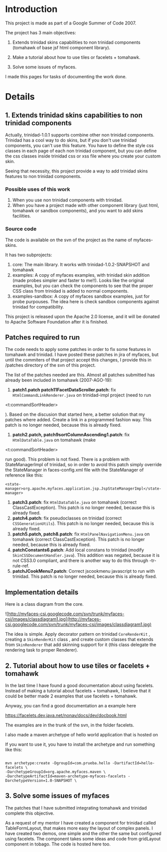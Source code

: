 # Introduction #

This project is made as part of a Google Summer of Code 2007.

The project has 3 main objectives:

1. Extends trinidad skins capabilities to non trinidad components (tomahawk of base jsf html component library).

2. Make a tutorial about how to use tiles or facelets + tomahawk.

3. Solve some issues of myfaces.

I made this pages for tasks of documenting the work done.

# Details #

## 1. Extends trinidad skins capabilities to non trinidad components ##

Actually, trinidad-1.0.1 supports combine other non trinidad components. Trinidad has a cool way to do skins, but if you don't use trinidad components, you can't use this feature. You have to define the style css classes in each page of each non trinidad component, but you can define the css classes inside trinidad css or xss file where you create your custom skin.

Seeing that necessity, this project provide a way to add trinidad skins features to non trinidad components.

### Possible uses of this work ###

  1. When you use non trinidad components with trinidad.
  1. When you have a project made with other component library (just html, tomahawk or sandbox components), and you want to add skins facilities.

### Source code ###

The code is available on the svn of the project as the name of myfaces-skins.

It has two subprojects:

  1. core: The main library. It works with trinidad-1.0.2-SNAPSHOT and tomahawk
  1. examples: A copy of myfaces examples, with trinidad skin addition (made probes simpler and faster to me!!). Looks like the original examples, but you can check the components to see that the proper CSS class from trinidad is added to normal components.
  1. examples-sandbox: A copy of myfaces sandbox examples, just for probe purpouses. The idea here is check sandbox components against trinidad for compatibility.

This project is released upon the Apache 2.0 license, and it will be donated to Apache Software Foundation after it is finished.

## Patches required to run ##

The code needs to apply some patches in order to fix some features in tomahawk and trinidad. I have posted these patches in jira of myfaces, but until the commiters of that project accept this changes, I provide this in /patches directory of the svn of this project.

The list of the patches needed are this. Almost all patches submitted has already been included in tomahawk (2007-AGO-19):

  1. **patch1.patch patch11FacetDataScroller.patch**: fix `HtmlCommandLinkRenderer.java` on trinidad-impl project (need to run 

&lt;t:commandSortHeader&gt;

). Based on the discusion that started here, a better solution that my patches where added. Create a link in a programmed fashion way. This patch is no longer needed, because this is already fixed.
  1. **patch2.patch, patch9sortColumnAscending1.patch**: fix `HtmlDataTable.java` on tomahawk (make 

&lt;t:commandSortHeader&gt;

 run good). This problem is not fixed. There is a problem with StateManagerImpl of trinidad, so in order to avoid this patch simply override the StateManager in faces-config.xml file with the StateManager of reference like this:

`<state-manager>org.apache.myfaces.application.jsp.JspStateManagerImpl</state-manager>`

  1. **patch3.patch**: fix `HtmlDataTable.java` on tomahawk (correct ClassCastException). This patch is no longer needed, because this is already fixed.
  1. **patch4.patch**: fix pseudoclasses on trinidad (correct `CSSGenerationUtils`). This patch is no longer needed, because this is already fixed.
  1. **patch5.patch, patch8.patch**: fix `HtmlPanelNavigationMenu.java` on tomahawk (correct ClassCastException). This patch is no longer needed, because this is already fixed.
  1. **patchConstants6.patch**: Add local constans to trinidad (modify `SkinCSSDocumentHandler.java`). This addition was negated, because it is not CSS3.0 compliant, and there is another way to do this through -tr-rule-ref.
  1. **patchJCookMenu7.patch**: Correct jscookmenu javascript to run with trinidad. This patch is no longer needed, because this is already fixed.

## Implementation details ##

Here is a class diagram from the core.

![http://myfaces-csi.googlecode.com/svn/trunk/myfaces-csi/images/classdiagram1.jpg](http://myfaces-csi.googlecode.com/svn/trunk/myfaces-csi/images/classdiagram1.jpg)

The idea is simple. Apply decorator pattern on trinidad `CoreRenderKit` , creating a `SkinRenderKit` class , and create custom classes that extends from `SkinRenderer` that add skinning support for it (this class delegate the rendering task to proper Renderer).

## 2. Tutorial about how to use tiles or facelets + tomahawk ##

In the last time I have found a good documentation about using facelets. Instead of making a tutorial about facelets + tomahawk, I believe that it could be better made 2 examples that use facelets + tomahawk.

Anyway, you can find a good documentation an a example here

https://facelets.dev.java.net/nonav/docs/dev/docbook.html

The examples are in the trunk of the svn, in the folder facelets.

I also made a maven archetype of hello world application that is hosted on

If you want to use it, you have to install the archetype and run something like this:

```

mvn archetype:create -DgroupId=com.prueba.hello -DartifactId=hello-facelets \ 
-DarchetypeGroupId=org.apache.myfaces.maven \
-DarchetypeArtifactId=maven-archetype-myfaces-facelets -DarchetypeVersion=1.0-SNAPSHOT \

```
## 3. Solve some issues of myfaces ##

The patches that I have submitted integrating tomahawk and trinidad complete this objective.

As a request of my mentor I have created a component for trinidad called TableFormLayout, that makes more easy the layout of complex panels. I have created two demos, one simple and the other the same but configured using facelets. The component takes some ideas and code from gridLayout component in tobago. The code is hosted here too.


